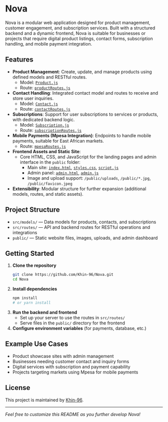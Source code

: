# Nova

Nova is a modular web application designed for product management, customer engagement, and subscription services. Built with a structured backend and a dynamic frontend, Nova is suitable for businesses or projects that require digital product listings, contact forms, subscription handling, and mobile payment integration.

## Features

- **Product Management**: Create, update, and manage products using defined models and RESTful routes.  
  - Model: [`Product.js`](https://github.com/Khin-96/Nova/blob/main/src/models/Product.js)
  - Route: [`productRoutes.js`](https://github.com/Khin-96/Nova/blob/main/src/routes/productRoutes.js)
- **Contact Handling**: Integrated contact model and routes to receive and store user inquiries.  
  - Model: [`Contact.js`](https://github.com/Khin-96/Nova/blob/main/src/models/Contact.js)
  - Route: [`contactRoutes.js`](https://github.com/Khin-96/Nova/blob/main/src/routes/contactRoutes.js)
- **Subscriptions**: Support for user subscriptions to services or products, with dedicated backend logic.  
  - Model: [`Subscription.js`](https://github.com/Khin-96/Nova/blob/main/src/models/Subscription.js)
  - Route: [`subscriptionRoutes.js`](https://github.com/Khin-96/Nova/blob/main/src/routes/subscriptionRoutes.js)
- **Mobile Payments (Mpesa Integration)**: Endpoints to handle mobile payments, suitable for East African markets.  
  - Route: [`mpesaRoutes.js`](https://github.com/Khin-96/Nova/blob/main/src/routes/mpesaRoutes.js)
- **Frontend Assets and Static Site**:  
  - Core HTML, CSS, and JavaScript for the landing pages and admin interface in the `public` folder:
    - Main site: [`index.html`](https://github.com/Khin-96/Nova/blob/main/public/index.html), [`styles.css`](https://github.com/Khin-96/Nova/blob/main/public/styles.css), [`script.js`](https://github.com/Khin-96/Nova/blob/main/public/script.js)
    - Admin panel: [`admin.html`](https://github.com/Khin-96/Nova/blob/main/public/admin.html), [`admin.js`](https://github.com/Khin-96/Nova/blob/main/public/admin.js)
    - Image and upload support: `/public/uploads`, `/public/*.jpg`, `/public/favicon.jpeg`
- **Extensibility**: Modular structure for further expansion (additional models, routes, and static assets).

## Project Structure

- `src/models/` — Data models for products, contacts, and subscriptions
- `src/routes/` — API and backend routes for RESTful operations and integrations
- `public/` — Static website files, images, uploads, and admin dashboard

## Getting Started

1. **Clone the repository**
   ```bash
   git clone https://github.com/Khin-96/Nova.git
   cd Nova
   ```
2. **Install dependencies**
   ```bash
   npm install
   # or yarn install
   ```
3. **Run the backend and frontend**
   - Set up your server to use the routes in `src/routes/`
   - Serve files in the `public/` directory for the frontend
4. **Configure environment variables** (for payments, database, etc.)

## Example Use Cases

- Product showcase sites with admin management
- Businesses needing customer contact and inquiry forms
- Digital services with subscription and payment capability
- Projects targeting markets using Mpesa for mobile payments

## License

This project is maintained by [Khin-96](https://github.com/Khin-96).

---
*Feel free to customize this README as you further develop Nova!*
